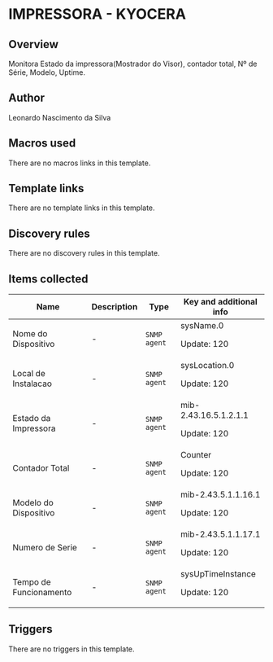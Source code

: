 # IMPRESSORA - KYOCERA

## Overview

Monitora Estado da impressora(Mostrador do Visor), contador total, Nº de Série, Modelo, Uptime.



## Author

Leonardo Nascimento da Silva

## Macros used

There are no macros links in this template.

## Template links

There are no template links in this template.

## Discovery rules

There are no discovery rules in this template.

## Items collected

|Name|Description|Type|Key and additional info|
|----|-----------|----|----|
|Nome do Dispositivo|<p>-</p>|`SNMP agent`|sysName.0<p>Update: 120</p>|
|Local de Instalacao|<p>-</p>|`SNMP agent`|sysLocation.0<p>Update: 120</p>|
|Estado da Impressora|<p>-</p>|`SNMP agent`|mib-2.43.16.5.1.2.1.1<p>Update: 120</p>|
|Contador Total|<p>-</p>|`SNMP agent`|Counter<p>Update: 120</p>|
|Modelo do Dispositivo|<p>-</p>|`SNMP agent`|mib-2.43.5.1.1.16.1<p>Update: 120</p>|
|Numero de Serie|<p>-</p>|`SNMP agent`|mib-2.43.5.1.1.17.1<p>Update: 120</p>|
|Tempo de Funcionamento|<p>-</p>|`SNMP agent`|sysUpTimeInstance<p>Update: 120</p>|
## Triggers

There are no triggers in this template.

